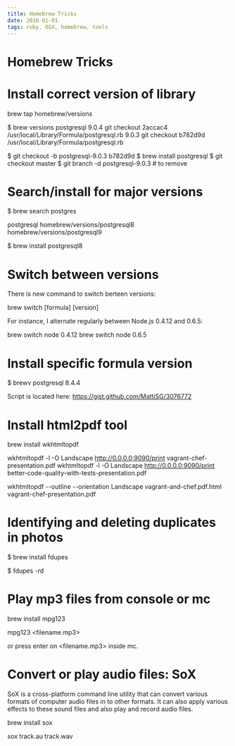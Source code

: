```yaml
---
title: Homebrew Tricks
date: 2016-01-01
tags: ruby, OSX, homebrew, tools
---
```


# Homebrew Tricks

# Install correct version of library

brew tap homebrew/versions

$ brew versions postgresql
9.0.4    git checkout 2accac4 /usr/local/Library/Formula/postgresql.rb
9.0.3    git checkout b782d9d /usr/local/Library/Formula/postgresql.rb

$ git checkout -b postgresql-9.0.3 b782d9d
$ brew install postgresql
$ git checkout master
$ git branch -d postgresql-9.0.3 # to remove

# Search/install for major versions

$ brew search postgres

postgresql
homebrew/versions/postgresql8    homebrew/versions/postgresql9

$ brew install postgresql8


# Switch between versions

There is new command to switch berteen versions:

brew switch [formula] [version]

For instance, I alternate regularly between Node.js 0.4.12 and 0.6.5:

brew switch node 0.4.12
brew switch node 0.6.5

# Install specific formula version

$ brewv postgresql 8.4.4

Script is located here: https://gist.github.com/MattiSG/3076772



# Install html2pdf tool

brew install wkhtmltopdf

wkhtmltopdf -l -O Landscape http://0.0.0.0:9090/print vagrant-chef-presentation.pdf
wkhtmltopdf -l -O Landscape http://0.0.0.0:9090/print better-code-quality-with-tests-presentation.pdf

wkhtmltopdf --outline --orientation Landscape vagrant-and-chef.pdf.html vagrant-chef-presentation.pdf

# Identifying and deleting duplicates in photos

$ brew install fdupes

$ fdupes -rd <path to exported photos>


# Play mp3 files from console or mc


brew install mpg123

mpg123 <filename.mp3>

or press enter on <filename.mp3> inside mc.


# Convert or play audio files: SoX

SoX is a cross-platform command line utility that can convert various formats of computer
audio files in to other formats. It can also apply various effects to these sound files and also
play and record audio files.

brew install sox

sox track.au track.wav



